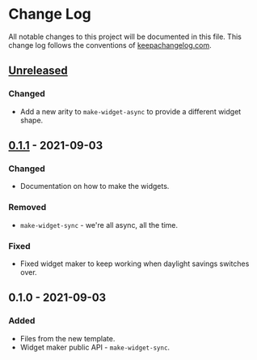 # Change Log
All notable changes to this project will be documented in this file. This change log follows the conventions of [keepachangelog.com](http://keepachangelog.com/).

## [Unreleased]
### Changed
- Add a new arity to `make-widget-async` to provide a different widget shape.

## [0.1.1] - 2021-09-03
### Changed
- Documentation on how to make the widgets.

### Removed
- `make-widget-sync` - we're all async, all the time.

### Fixed
- Fixed widget maker to keep working when daylight savings switches over.

## 0.1.0 - 2021-09-03
### Added
- Files from the new template.
- Widget maker public API - `make-widget-sync`.

[Unreleased]: https://sourcehost.site/your-name/mire/compare/0.1.1...HEAD
[0.1.1]: https://sourcehost.site/your-name/mire/compare/0.1.0...0.1.1
